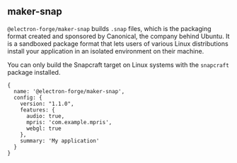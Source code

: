 ## maker-snap

`@electron-forge/maker-snap` builds `.snap` files, which is the packaging format created and sponsored by Canonical, the company behind Ubuntu. It is a sandboxed package format that lets users of various Linux distributions install your application in an isolated environment on their machine.

You can only build the Snapcraft target on Linux systems with the `snapcraft` package installed.

```
{
  name: '@electron-forge/maker-snap',
  config: {
    version: "1.1.0",
    features: {
      audio: true,
      mpris: 'com.example.mpris',
      webgl: true
    },
    summary: 'My application'
  }
}
```
